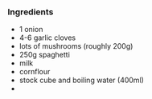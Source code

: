 ### Ingredients
- 1 onion
- 4-6 garlic cloves
- lots of mushrooms (roughly 200g)
- 250g spaghetti
- milk
- cornflour
- stock cube and boiling water (400ml)
- 